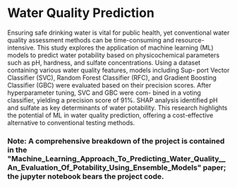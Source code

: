 # Water Quality Prediction

Ensuring safe drinking water is vital for public health, yet conventional water quality assessment methods
can be time-consuming and resource-intensive. This study explores the application of machine learning
(ML) models to predict water potability based on physicochemical parameters such as pH, hardness, and
sulfate concentrations. Using a dataset containing various water quality features, models including Sup-
port Vector Classifier (SVC), Random Forest Classifier (RFC), and Gradient Boosting Classifier (GBC)
were evaluated based on their precision scores. After hyperparameter tuning, SVC and GBC were com-
bined in a voting classifier, yielding a precision score of 91%. SHAP analysis identified pH and sulfate
as key determinants of water potability. This research highlights the potential of ML in water quality
prediction, offering a cost-effective alternative to conventional testing methods.

### Note: A comprehensive breakdown of the project is contained in the "Machine_Learning_Approach_To_Predicting_Water_Quality__An_Evaluation_Of_Potability_Using_Ensemble_Models" paper; the jupyter notebook bears the project code.
